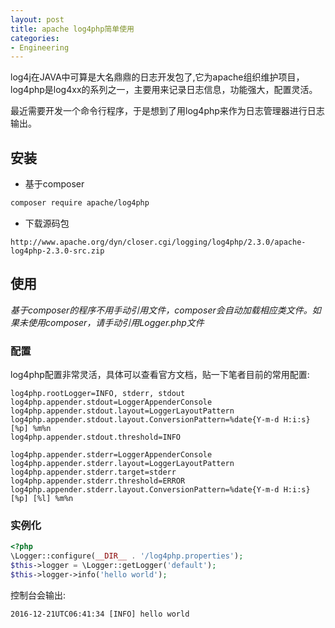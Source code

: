 ```yaml
---
layout: post
title: apache log4php简单使用
categories:
- Engineering
---
```

log4j在JAVA中可算是大名鼎鼎的日志开发包了,它为apache组织维护项目，log4php是log4xx的系列之一，主要用来记录日志信息，功能强大，配置灵活。

最近需要开发一个命令行程序，于是想到了用log4php来作为日志管理器进行日志输出。

## 安装
+ 基于composer

```bash
composer require apache/log4php
```

+ 下载源码包

```
http://www.apache.org/dyn/closer.cgi/logging/log4php/2.3.0/apache-log4php-2.3.0-src.zip
```

## 使用
*基于composer的程序不用手动引用文件，composer会自动加载相应类文件。如果未使用composer，请手动引用Logger.php文件*

### 配置
log4php配置非常灵活，具体可以查看官方文档，贴一下笔者目前的常用配置:

```text
log4php.rootLogger=INFO, stderr, stdout
log4php.appender.stdout=LoggerAppenderConsole
log4php.appender.stdout.layout=LoggerLayoutPattern
log4php.appender.stdout.layout.ConversionPattern=%date{Y-m-d H:i:s} [%p] %m%n
log4php.appender.stdout.threshold=INFO

log4php.appender.stderr=LoggerAppenderConsole
log4php.appender.stderr.layout=LoggerLayoutPattern
log4php.appender.stderr.target=stderr
log4php.appender.stderr.threshold=ERROR
log4php.appender.stderr.layout.ConversionPattern=%date{Y-m-d H:i:s} [%p] [%l] %m%n
```

### 实例化

```php
<?php
\Logger::configure(__DIR__ . '/log4php.properties');
$this->logger = \Logger::getLogger('default');
$this->logger->info('hello world');
```

控制台会输出:

```text
2016-12-21UTC06:41:34 [INFO] hello world
```